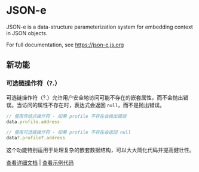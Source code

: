 # JSON-e

JSON-e is a data-structure parameterization system for embedding context in JSON objects.

For full documentation, see https://json-e.js.org

## 新功能

### 可选链操作符（?.）

可选链操作符（?.）允许用户安全地访问可能不存在的嵌套属性，而不会抛出错误。当访问的属性不存在时，表达式会返回 `null`，而不是抛出错误。

```javascript
// 使用传统点操作符 - 如果 profile 不存在会抛出错误
data.profile.address

// 使用可选链操作符 - 如果 profile 不存在会返回 null
data?.profile?.address
```

这个功能特别适用于处理复杂的嵌套数据结构，可以大大简化代码并提高健壮性。

[查看详细文档](docs/optional_chaining.md) | [查看示例代码](examples/optional_chaining_example.js)
